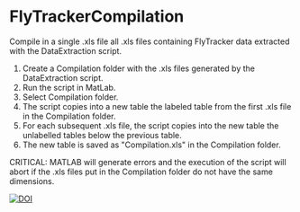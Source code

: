 # FlyTrackerCompilation
Compile in a single .xls file all .xls files containing FlyTracker data extracted with the DataExtraction script.
1. Create a Compilation folder with the .xls files generated by the DataExtraction script.
2. Run the script in MatLab.
3. Select Compilation folder.
4. The script copies into a new table the labeled table from the first .xls file in the Compilation folder.
5. For each subsequent .xls file, the script copies into the new table the unlabelled tables below the previous table.
6. The new table is saved as "Compilation.xls" in the Compilation folder.

CRITICAL: MATLAB will generate errors and the execution of the script will abort if the .xls files put in the Compilation folder do not have the same dimensions.

[![DOI](https://zenodo.org/badge/505957139.svg)](https://zenodo.org/badge/latestdoi/505957139)
